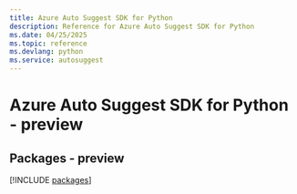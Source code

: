 ```yaml
---
title: Azure Auto Suggest SDK for Python
description: Reference for Azure Auto Suggest SDK for Python
ms.date: 04/25/2025
ms.topic: reference
ms.devlang: python
ms.service: autosuggest
---
```

# Azure Auto Suggest SDK for Python - preview
## Packages - preview
[!INCLUDE [packages](auto-suggest-index.md)]